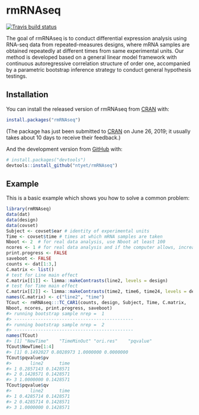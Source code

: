 
<!-- README.md is generated from README.Rmd. Please edit that file -->

# rmRNAseq

<!-- badges: start -->

[![Travis build
status](https://travis-ci.org/ntyet/rmRNAseq.svg?branch=master)](https://travis-ci.org/ntyet/rmRNAseq)
<!-- badges: end -->

The goal of rmRNAseq is to conduct differential expression analysis
using RNA-seq data from repeated-measures designs, where mRNA samples
are obtained repeatedly at different times from same experimental units.
Our method is developed based on a general linear model framework with
continuous autoregressive correlation structure of order one,
accompanied by a parametric bootstrap inference strategy to conduct
general hypothesis testings.

## Installation

You can install the released version of rmRNAseq from
[CRAN](https://CRAN.R-project.org) with:

``` r
install.packages("rmRNAseq")
```

(The package has just been submitted to
[CRAN](https://CRAN.R-project.org) on June 26, 2019; it usually takes
about 10 days to receive their feedback.)

And the development version from [GitHub](https://github.com/) with:

``` r
# install.packages("devtools")
devtools::install_github("ntyet/rmRNAseq")
```

## Example

This is a basic example which shows you how to solve a common problem:

``` r
library(rmRNAseq)
data(dat)
data(design)
data(covset)
Subject <- covset$ear # identity of experimental units
Time <- covset$time # times at which mRNA samples are taken
Nboot <- 2  # for real data analysis, use Nboot at least 100
ncores <- 1 # for real data analysis and if the computer allows, increase ncores to save time
print.progress <- FALSE
saveboot <- FALSE
counts <- dat[1:3,]
C.matrix <- list()
# test for Line main effect
C.matrix[[1]] <- limma::makeContrasts(line2, levels = design)
# test for Time main effect
C.matrix[[2]] <- limma::makeContrasts(time2, time6, time24, levels = design)
names(C.matrix) <- c("line2", "time")
TCout <- rmRNAseq:::TC_CAR1(counts, design, Subject, Time, C.matrix,
Nboot, ncores, print.progress, saveboot)
#> running bootstrap sample nrep =  1 
#> ---------------------------------------------
#> running bootstrap sample nrep =  2 
#> ---------------------------------------------
names(TCout)
#> [1] "NewTime"    "TimeMinOut" "ori.res"    "pqvalue"
TCout$NewTime[1:4]
#> [1] 0.1492027 0.8028973 1.0000000 0.0000000
TCout$pqvalue$pv
#>       line2      time
#> 1 0.2857143 0.1428571
#> 2 0.1428571 0.1428571
#> 3 1.0000000 0.1428571
TCout$pqvalue$qv
#>       line2      time
#> 1 0.4285714 0.1428571
#> 2 0.4285714 0.1428571
#> 3 1.0000000 0.1428571
```
